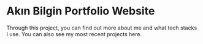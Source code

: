 # Akın Bilgin Portfolio Website

Through this project, you can find out more about me and what tech stacks I use. You can also see my most recent projects here.

